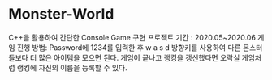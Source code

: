 # Monster-World
C++을 활용하여 간단한 Console Game 구현
프로젝트 기간 : 2020.05~2020.06
게임 진행 방법: Password에 1234를 입력한 후 w a s d 방향키를 사용하여 다른 몬스터들보다 더 많은 아이템을 모으면 된다.
게임이 끝나고 랭킹을 갱신했다면 오락실 게임처럼 랭킹에 자신의 이름을 등록할 수 있다.

